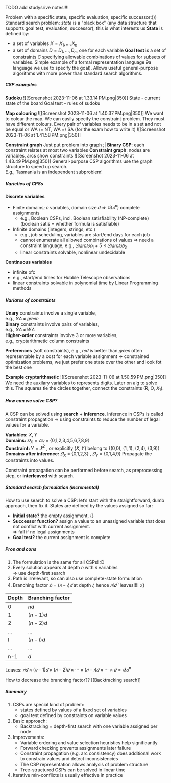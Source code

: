 TODO add studysrive notes!!!!

Problem with a specific state, specific evaluation, specific successor:)))
Standard search problem: *state* is a "black box" (any data structure that supports goal test, evaluation, successor), this is what interests us
**State** is defined by:
* a set of variables $X = {X_1,..., X_n}$
* a set of domains $D = {D_1,..., D_n}$, one for each variable
**Goal test** is a set of constraints $C$ specifying allowable combinations of values for subsets of variables.
Simple example of a formal representation language 9a language we use to specify the goal).
Allows useful general-purpose algorithms with more power than standard search algorithms.
##### CSP examples

**Sudoku**
![[Screenshot 2023-11-06 at 1.33.14 PM.png|350]]
State - current state of the board
Goal test - rules of sudoku

**Map colouring**
![[Screenshot 2023-11-06 at 1.40.37 PM.png|350]]
We want to colour the map. We can easily specify the constraint problem. They must have different colours. Every pair of variables needs to be in a set and not be equal or WA /= NT, WA =/ SA (for the exam how to write it)
![[Screenshot 2023-11-06 at 1.41.58 PM.png|350]]

**Constraint graph**
Just put problem into graph ;|
**Binary CSP**: each constraint relates at most two variables
**Constraint graph**: nodes are variables, arcs show constraints
![[Screenshot 2023-11-06 at 1.43.49 PM.png|350]]
General-purpose CSP algorithms use the graph structure to speed up search.  
E.g., Tasmania is an independent subproblem!

##### Varieties of CPSs

**Discrete variables**
* Finite domains; 𝑛 variables, domain size 𝑑 ⇒ $𝑂(𝑑^n)$ complete assignments
	* e.g., Boolean CSPs, incl. Boolean satisfiability (NP-complete) (boolean satis = whether formula is satisfiable)
* Infinite domains (integers, strings, etc.)
	* e.g., job scheduling, variables are start/end days for each job  
	* cannot enumerate all allowed combinations of values ⇒ need a constraint language, e.g., $𝑆𝑡𝑎𝑟𝑡𝐽𝑜𝑏_1$ + 5 ≤ $𝑆𝑡𝑎𝑟𝑡𝐽𝑜𝑏_3$
	* linear constraints solvable, nonlinear undecidable
	
**Continuous variables**
* infinite ofc
* e.g., start/end times for Hubble Telescope observations  
* linear constraints solvable in polynomial time by Linear Programming methods

##### Variates of constraints

**Unary** constraints involve a single variable,  
e.g., 𝑆𝐴 ≠ 𝑔𝑟𝑒𝑒𝑛  
**Binary** constraints involve pairs of variables,  
e.g., 𝑆𝐴 ≠ 𝑊𝐴  
**Higher-order** constraints involve 3 or more variables,  
e.g., cryptarithmetic column constraints  

**Preferences** (soft constraints), e.g., 𝑟𝑒𝑑 is better than 𝑔𝑟𝑒𝑒𝑛 often  
representable by a cost for each variable assignment → constrained  
optimization problems, we just prefer one state over the other and look fot the best one

**Example cryptarithmetic**
![[Screenshot 2023-11-06 at 1.50.59 PM.png|350]]
We need the auxilary variables to represents digits. Later on alg to solve this.
The squares tie the circles together, connect the constraints (R, O, $X_1$).

##### How can we solve CSP?
A CSP can be solved using **search** + **inference**.
Inference in CSPs is called constraint propagation ⇒ using constraints to reduce the number of legal values for a variable.

**Variables:** 𝑋, 𝑌  
**Domains:** $𝐷_X = 𝐷_Y$ = {0,1,2,3,4,5,6,7,8,9}  
**Constraint:** 𝑌 = $𝑋^2$ , or explicitly (𝑋, 𝑌) belong to {(0,0), (1, 1), (2,4), (3,9)}  
**Domains after inference:** $𝐷_X$ = {0,1,2,3} ,  $𝐷_Y$ = {0,1,4,9}
Propagate the constraints into values.

Constraint propagation can be performed before search, as preprocessing step, or **interleaved** with search.
##### Standard search formulation (incremental)

How to use search to solve a CSP: let’s start with the straightforward, dumb approach, then fix it. 
States are defined by the values assigned so far:
* **Initial state?** the empty assignment, {}  
* **Successor function?** assign a value to an unassigned variable that does not conflict with current assignment.  
	⇒ fail if no legal assignments  
* **Goal test?** the current assignment is complete
##### Pros and cons

1. The formulation is the same for all CSPs!  :D
2. Every solution appears at depth 𝑛 with 𝑛 variables  
	⇒ use depth-first search  
3. Path is irrelevant, so can also use complete-state formulation  
4. Branching factor $𝑏 = (𝑛 − 𝑙)𝑑$ at depth $𝑙$, hence $𝑛!𝑑^n$ leaves!!!! :((

Depth | Branching factor
----|----
0 | $nd$
1 | $(n-1)d$
2 | $(n-2)d$
... | ...
l | $(n-l)d$
... | ...
n-1 | $d$
Leaves: $𝑛𝑑× (𝑛 − 1) 𝑑× (𝑛 − 2) 𝑑× ⋯× (𝑛 − 𝑙) 𝑑  × ⋯×𝑑 = 𝑛!𝑑^n$

How to decrease the branching factor??
[[Backtracking search]]

##### Summary
1. CSPs are special kind of problem:
	* states defined by values of a fixed set of variables
	* goal test defined by constraints on variable values
2. Basic approach:
	* Backtracking = depth-first search with one variable assigned per node
3. Improvements:
	* Variable ordering and value selection heuristics help significantly
	* Forward checking prevents assignments later failure
	* Constraint propagation (e.g. arc consistency) does additional work to constrain values and detect inconsistencies
	* The CSP representation allows analysis of problem structure
	* Tree-structured CSPs can be solved in linear time
4. Iterative min-conflicts is usually effective in practice